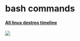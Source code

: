 # bash commands

#### [All linux destros timeline](https://upload.wikimedia.org/wikipedia/commons/1/1b/Linux_Distribution_Timeline.svg)
<img src="https://upload.wikimedia.org/wikipedia/commons/1/1b/Linux_Distribution_Timeline.svg">